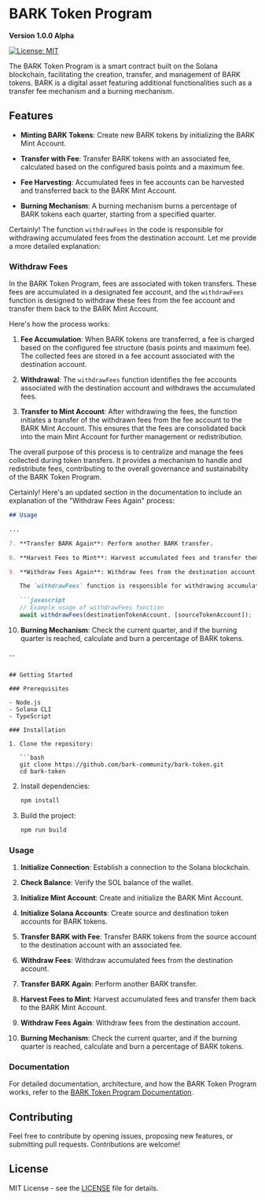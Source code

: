 # BARK Token Program
**Version 1.0.0 Alpha**

[![License: MIT](https://img.shields.io/badge/License-MIT-blue.svg)](https://opensource.org/licenses/MIT)

The BARK Token Program is a smart contract built on the Solana blockchain, facilitating the creation, transfer, and management of BARK tokens. BARK is a digital asset featuring additional functionalities such as a transfer fee mechanism and a burning mechanism.

## Features

- **Minting BARK Tokens**: Create new BARK tokens by initializing the BARK Mint Account.

- **Transfer with Fee**: Transfer BARK tokens with an associated fee, calculated based on the configured basis points and a maximum fee.

- **Fee Harvesting**: Accumulated fees in fee accounts can be harvested and transferred back to the BARK Mint Account.

- **Burning Mechanism**: A burning mechanism burns a percentage of BARK tokens each quarter, starting from a specified quarter.

Certainly! The function `withdrawFees` in the code is responsible for withdrawing accumulated fees from the destination account. Let me provide a more detailed explanation:

### Withdraw Fees

In the BARK Token Program, fees are associated with token transfers. These fees are accumulated in a designated fee account, and the `withdrawFees` function is designed to withdraw these fees from the fee account and transfer them back to the BARK Mint Account.

Here's how the process works:

1. **Fee Accumulation**: When BARK tokens are transferred, a fee is charged based on the configured fee structure (basis points and maximum fee). The collected fees are stored in a fee account associated with the destination account.

2. **Withdrawal**: The `withdrawFees` function identifies the fee accounts associated with the destination account and withdraws the accumulated fees.

3. **Transfer to Mint Account**: After withdrawing the fees, the function initiates a transfer of the withdrawn fees from the fee account to the BARK Mint Account. This ensures that the fees are consolidated back into the main Mint Account for further management or redistribution.

The overall purpose of this process is to centralize and manage the fees collected during token transfers. It provides a mechanism to handle and redistribute fees, contributing to the overall governance and sustainability of the BARK Token Program.

Certainly! Here's an updated section in the documentation to include an explanation of the "Withdraw Fees Again" process:

```markdown
## Usage

...

7. **Transfer BARK Again**: Perform another BARK transfer.

8. **Harvest Fees to Mint**: Harvest accumulated fees and transfer them back to the BARK Mint Account.

9. **Withdraw Fees Again**: Withdraw fees from the destination account.

   The `withdrawFees` function is responsible for withdrawing accumulated fees from the destination account. Fees associated with token transfers are accumulated in a designated fee account, and this function identifies the fee accounts associated with the destination account. It then withdraws the accumulated fees and transfers them back to the BARK Mint Account. This ensures that fees are centrally managed and can be redistributed or used for further governance purposes.

   ```javascript
   // Example usage of withdrawFees function
   await withdrawFees(destinationTokenAccount, [sourceTokenAccount]);
   ```

10. **Burning Mechanism**: Check the current quarter, and if the burning quarter is reached, calculate and burn a percentage of BARK tokens.

...
```

## Getting Started

### Prerequisites

- Node.js
- Solana CLI
- TypeScript

### Installation

1. Clone the repository:

   ```bash
   git clone https://github.com/bark-community/bark-token.git
   cd bark-token
   ```

2. Install dependencies:

   ```bash
   npm install
   ```

3. Build the project:

   ```bash
   npm run build
   ```

### Usage

1. **Initialize Connection**: Establish a connection to the Solana blockchain.

2. **Check Balance**: Verify the SOL balance of the wallet.

3. **Initialize Mint Account**: Create and initialize the BARK Mint Account.

4. **Initialize Solana Accounts**: Create source and destination token accounts for BARK tokens.

5. **Transfer BARK with Fee**: Transfer BARK tokens from the source account to the destination account with an associated fee.

6. **Withdraw Fees**: Withdraw accumulated fees from the destination account.

7. **Transfer BARK Again**: Perform another BARK transfer.

8. **Harvest Fees to Mint**: Harvest accumulated fees and transfer them back to the BARK Mint Account.

9. **Withdraw Fees Again**: Withdraw fees from the destination account.

10. **Burning Mechanism**: Check the current quarter, and if the burning quarter is reached, calculate and burn a percentage of BARK tokens.

### Documentation

For detailed documentation, architecture, and how the BARK Token Program works, refer to the [BARK Token Program Documentation](./docs/BARK_TOKEN_DOCUMENTATION.md).

## Contributing

Feel free to contribute by opening issues, proposing new features, or submitting pull requests. Contributions are welcome!

## License

MIT License - see the [LICENSE](./LICENSE) file for details.

